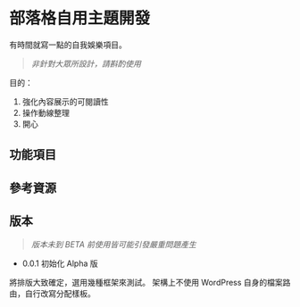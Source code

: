 # 部落格自用主題開發

有時間就寫一點的自我娛樂項目。 

> *非針對大眾所設計，請斟酌使用*

目的：

1. 強化內容展示的可閱讀性
2. 操作動線整理
3. 開心

## 功能項目

## 參考資源

## 版本

> *版本未到 BETA 前使用皆可能引發嚴重問題產生*

- 0.0.1 初始化 Alpha 版

將排版大致確定，選用幾種框架來測試。
架構上不使用 WordPress 自身的檔案路由，自行改寫分配樣板。